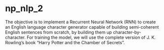 # np_nlp_2
The objective is to implement a Recurrent Neural Network (RNN) to create an English language character generator capable of building semi-coherent English sentences from scratch, by building them up character-by-character.  For training the model, we will use the complete version of J. K. Rowling’s book “Harry Potter and the Chamber of Secrets”.
